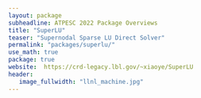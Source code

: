 ```yaml
---
layout: package
subheadline: ATPESC 2022 Package Overviews
title: "SuperLU"
teaser: "Supernodal Sparse LU Direct Solver"
permalink: "packages/superlu/"
use_math: true
package: true
website:  https://crd-legacy.lbl.gov/~xiaoye/SuperLU
header:
   image_fullwidth: "llnl_machine.jpg"
---
```

